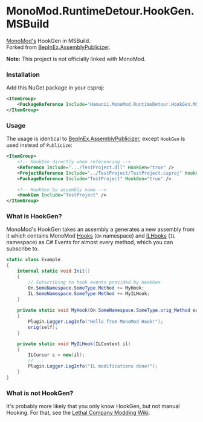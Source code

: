 # MonoMod.RuntimeDetour.HookGen.MSBuild

[MonoMod's](https://github.com/MonoMod/MonoMod) HookGen in MSBuild.  
Forked from [BepInEx.AssemblyPublicizer](https://github.com/BepInEx/BepInEx.AssemblyPublicizer).

**Note:** This project is not officially linked with MonoMod.

### Installation

Add this NuGet package in your csproj:
```xml
<ItemGroup>
    <PackageReference Include="Hamunii.MonoMod.RuntimeDetour.HookGen.MSBuild" Version="1.*" PrivateAssets="all"/>
</ItemGroup>
```

### Usage
The usage is identical to [BepInEx.AssemblyPublicizer](https://github.com/BepInEx/BepInEx.AssemblyPublicizer), except `HookGen` is used instead of `Publicize`:
```xml
<ItemGroup>
    <!-- HookGen directly when referencing -->
    <Reference Include=".../TestProject.dll" HookGen="true" />
    <ProjectReference Include="../TestProject/TestProject.csproj" HookGen="true" />
    <PackageReference Include="TestProject" HookGen="true" />

    <!-- HookGen by assembly name -->
    <HookGen Include="TestProject" />
</ItemGroup>
```

### What is HookGen?

MonoMod's HookGen takes an assembly a generates a new assembly from it which contains MonoMod [Hooks](https://lethal.wiki/dev/fundamentals/patching-code/monomod-documentation#hook) (`On` namespace) and [ILHooks](https://lethal.wiki/dev/fundamentals/patching-code/monomod-documentation#ilhook) (`IL` namespace) as C# Events for almost every method, which you can subscribe to.

```cs
static class Example
{
    internal static void Init()
    {
        // Subscribing to hook events provided by HookGen
        On.SomeNamespace.SomeType.Method += MyHook;
        IL.SomeNamespace.SomeType.Method += MyILHook;
    }
    
    private static void MyHook(On.SomeNamespace.SomeType.orig_Method orig, SomeType self)
    {
        Plugin.Logger.LogInfo("Hello from MonoMod Hook!");
        orig(self); 
    }

    private static void MyILHook(ILContext il)
    {
        ILCursor c = new(il);
        // ...
        Plugin.Logger.LogInfo("IL modifications done!");
    }
}
```

### What is not HookGen?

It's probably more likely that you only know HookGen, but not manual Hooking. For that, see the [Lethal Company Modding Wiki](https://lethal.wiki/dev/fundamentals/patching-code/monomod-documentation#hook).